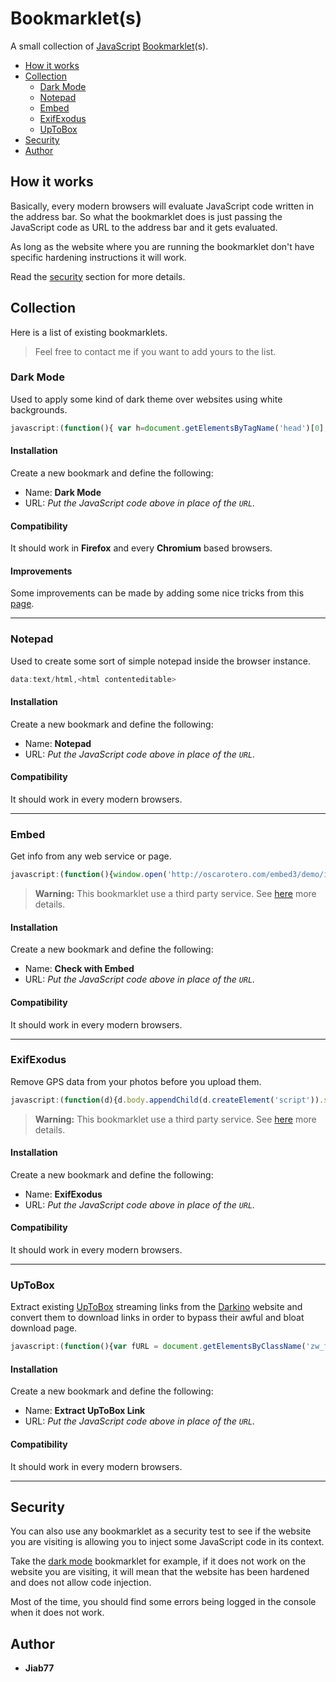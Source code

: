 # Bookmarklet(s) <!-- omit from toc -->

A small collection of [JavaScript](https://en.wikipedia.org/wiki/JavaScript) [Bookmarklet](https://en.wikipedia.org/wiki/Bookmarklet)(s).

* [How it works](#how-it-works)
* [Collection](#collection)
  * [Dark Mode](#dark-mode)
  * [Notepad](#notepad)
  * [Embed](#embed)
  * [ExifExodus](#exifexodus)
  * [UpToBox](#uptobox)
* [Security](#security)
* [Author](#author)

## How it works

Basically, every modern browsers will evaluate JavaScript code written in the address bar. So what the bookmarklet does is just passing the JavaScript code as URL to the address bar and it gets evaluated.

As long as the website where you are running the bookmarklet don't have specific hardening instructions it will work.

Read the [security](#security) section for more details.

## Collection

Here is a list of existing bookmarklets.

> Feel free to contact me if you want to add yours to the list.

### Dark Mode

Used to apply some kind of dark theme over websites using white backgrounds.

```js
javascript:(function(){ var h=document.getElementsByTagName('head')[0],s=document.createElement('style');s.setAttribute('type','text/css'); s.appendChild(document.createTextNode('html{-webkit-filter:invert(100%) hue-rotate(180deg) contrast(70%) !important; -moz-filter:invert(100%) hue-rotate(180deg) contrast(70%) !important; background: #fff;} .line-content {background-color: #fefefe;}'));h.appendChild(s); })()
```

#### Installation <!-- omit from toc -->

Create a new bookmark and define the following:

* Name: __Dark Mode__
* URL: _Put the JavaScript code above in place of the `URL`._

#### Compatibility <!-- omit from toc -->

It should work in __Firefox__ and every __Chromium__ based browsers.

#### Improvements <!-- omit from toc -->

Some improvements can be made by adding some nice tricks from this [page](https://surf.suckless.org/stylesheets/darkmode_css/).

---

### Notepad

Used to create some sort of simple notepad inside the browser instance.

```js
data:text/html,<html contenteditable>
```

#### Installation <!-- omit from toc -->

Create a new bookmark and define the following:

* Name: __Notepad__
* URL: _Put the JavaScript code above in place of the `URL`._

#### Compatibility <!-- omit from toc -->

It should work in every modern browsers.

---

### Embed

Get info from any web service or page.

```js
javascript:(function(){window.open('http://oscarotero.com/embed3/demo/index.php?url=%27+document.location)})();
```

> __Warning:__ This bookmarklet use a third party service. See [here](https://github.com/oscarotero/Embed) more details.

#### Installation <!-- omit from toc -->

Create a new bookmark and define the following:

* Name: __Check with Embed__
* URL: _Put the JavaScript code above in place of the `URL`._

#### Compatibility <!-- omit from toc -->

It should work in every modern browsers.

---

### ExifExodus

Remove GPS data from your photos before you upload them.

```js
javascript:(function(d){d.body.appendChild(d.createElement('script')).src='http://exifexodus.com/assets/js/exifexodus.min.js'})(document)
```

> __Warning:__ This bookmarklet use a third party service. See [here](https://github.com/dmotz/ExifExodus) more details.

#### Installation <!-- omit from toc -->

Create a new bookmark and define the following:

* Name: __ExifExodus__
* URL: _Put the JavaScript code above in place of the `URL`._

#### Compatibility <!-- omit from toc -->

It should work in every modern browsers.

---

### UpToBox

Extract existing [UpToBox](https://uptobox.com) streaming links from the [Darkino](https://darkino.io) website and convert them to download links in order to bypass their awful and bloat download page.

```js
javascript:(function(){var fURL = document.getElementsByClassName('zw_frame')[0].src,pURL = new URL(fURL),cProto = pURL.protocol,cHost = pURL.host.replace('stream','box'),cPath = pURL.pathname.replace('/iframe',''),nURL = cProto + '//' + cHost + cPath;prompt("Enter Ctrl+C to copy this UpToBox hyperlink. :", nURL);window.close();})();
```

#### Installation <!-- omit from toc -->

Create a new bookmark and define the following:

* Name: __Extract UpToBox Link__
* URL: _Put the JavaScript code above in place of the `URL`._

#### Compatibility <!-- omit from toc -->

It should work in every modern browsers.

---

## Security

You can also use any bookmarklet as a security test to see if the website you are visiting is allowing you to inject some JavaScript code in its context.

Take the [dark mode](#dark-mode) bookmarklet for example, if it does not work on the website you are visiting, it will mean that the website has been hardened and does not allow code injection.

Most of the time, you should find some errors being logged in the console when it does not work.

## Author

* __Jiab77__